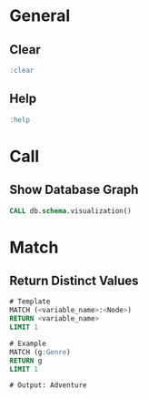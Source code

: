 # General
## Clear
```sql
:clear
```

## Help
```sql
:help
```

# Call
## Show Database Graph
```sql
CALL db.schema.visualization()
```

# Match
## Return Distinct Values
```sql
# Template
MATCH (<variable_name>:<Node>)
RETURN <variable_name>
LIMIT 1

# Example
MATCH (g:Genre)
RETURN g
LIMIT 1 

# Output: Adventure
```